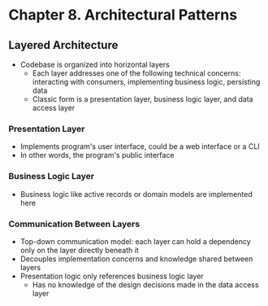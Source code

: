 # Chapter 8. Architectural Patterns

## Layered Architecture

* Codebase is organized into horizontal layers
  * Each layer addresses one of the following technical concerns: interacting with consumers, implementing business logic, persisting data
  * Classic form is a presentation layer, business logic layer, and data access layer

### Presentation Layer

* Implements program's user interface, could be a web interface or a CLI
* In other words, the program's public interface

### Business Logic Layer

* Business logic like active records or domain models are implemented here

### Communication Between Layers

* Top-down communication model: each layer can hold a dependency only on the layer directly beneath it
* Decouples implementation concerns and knowledge shared between layers
* Presentation logic only references business logic layer
  * Has no knowledge of the design decisions made in the data access layer